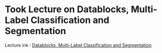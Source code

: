 # Took Lecture on Datablocks, Multi-Label Classification and Segmentation
Lecture ink : [Datablocks, Multi-Label Classification and Segmentation](https://youtu.be/MpZxV6DVsmM)
